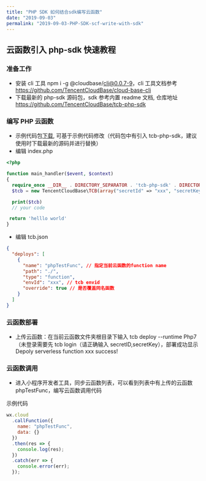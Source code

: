 ```yaml
---
title: "PHP SDK 如何结合sdk编写云函数"
date: "2019-09-03"
permalink: "2019-09-03-PHP-SDK-scf-write-with-sdk"
---
```


## 云函数引入 php-sdk 快速教程

### 准备工作

- 安装 cli 工具 npm i -g @cloudbase/cli@0.0.7-9，cli 工具文档参考 https://github.com/TencentCloudBase/cloud-base-cli
- 下载最新的 php-sdk 源码包，sdk 参考内置 readme 文档, 仓库地址 https://github.com/TencentCloudBase/tcb-php-sdk

### 编写 PHP 云函数

- 示例代码包[下载](https://share.weiyun.com/58dQW4M), 可基于示例代码修改（代码包中有引入 tcb-php-sdk，建议使用时下载最新的源码并进行替换）
- 编辑 index.php

```php
<?php

function main_handler($event, $context)
{
  require_once __DIR__ . DIRECTORY_SEPARATOR . 'tcb-php-sdk' . DIRECTORY_SEPARATOR . 'autoload.php';
  $tcb = new TencentCloudBase\TCB(array("secretId" => "xxx", "secretKey" => "xxx"));

  print($tcb)
  // your code

 return 'helllo world'
}
```

- 编辑 tcb.json

```json
{
  "deploys": [
    {
      "name": "phpTestFunc", // 指定当前云函数的function name
      "path": "./",
      "type": "function",
      "envId": "xxx", // tcb envid
      "override": true // 是否覆盖同名函数
    }
  ]
}
```

### 云函数部署

- 上传云函数：在当前云函数文件夹根目录下输入 tcb deploy --runtime Php7（未登录需要先 tcb login（请正确输入 secretID,secretKey），部署成功显示 Depoly serverless function xxx success!

### 云函数调用

- 进入小程序开发者工具，同步云函数列表，可以看到列表中有上传的云函数 phpTestFunc，编写云函数调用代码

示例代码

```javascript
wx.cloud
  .callFunction({
    name: "phpTestFunc",
    data: {}
  })
  .then(res => {
    console.log(res);
  })
  .catch(err => {
    console.error(err);
  });
```

